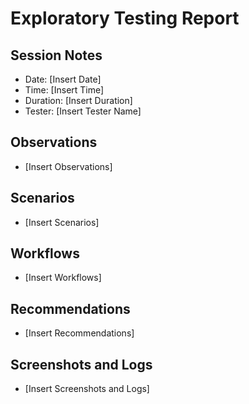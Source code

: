 # Exploratory Testing Report

## Session Notes
- Date: [Insert Date]
- Time: [Insert Time]
- Duration: [Insert Duration]
- Tester: [Insert Tester Name]

## Observations
- [Insert Observations]

## Scenarios
- [Insert Scenarios]

## Workflows
- [Insert Workflows]

## Recommendations
- [Insert Recommendations]

## Screenshots and Logs
- [Insert Screenshots and Logs]

